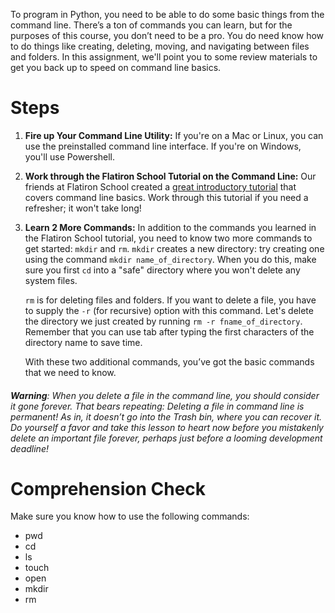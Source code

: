 <!-- 
author: Benjamin White
type: content
time: 60 minutes
name: Command Line Refresh
 -->
To program in Python, you need to be able to do some basic things from the command line. There’s a ton of commands you can learn, but for the purposes of this course, you don’t need to be a pro. You do need know how to do things like creating, deleting, moving, and navigating between files and folders. In this assignment, we'll point you to some review materials to get you back up to speed on command line basics.  

# Steps

1.  **Fire up Your Command Line Utility:**  If you're on a Mac or Linux, you can use the preinstalled command line interface. If you're on Windows, you'll use Powershell.
2.  **Work through the Flatiron School Tutorial on the Command Line:** Our friends at Flatiron School created a [great introductory tutorial](https://gist.github.com/aviflombaum/9d6f7448119bae3a24ee) that covers command line basics. Work through this tutorial if you need a refresher; it won't take long!
3.  **Learn 2 More Commands:** In addition to the commands you learned in the Flatiron School tutorial, you need to know two more commands to get started: `mkdir` and `rm`. `mkdir` creates a new directory: try creating one using the command `mkdir name_of_directory`. When you do this, make sure you first `cd` into a "safe" directory where you won't delete any system files.
 
    `rm` is for deleting files and folders. If you want to delete a file, you have to supply the `-r` (for recursive) option with this command. Let's delete the directory we just created by running `rm -r fname_of_directory`. Remember that you can use tab after typing the first characters of the directory name to save time. 

    With these two additional commands, you’ve got the basic commands that we need to know. 

###### **Warning**: When you delete a file in the command line, you should consider it gone forever. That bears repeating: Deleting a file in command line is permanent! As in, it doesn’t go into the Trash bin, where you can recover it. Do yourself a favor and take this lesson to heart now before you mistakenly delete an important file forever, perhaps just before a looming development deadline!

# Comprehension Check

Make sure you know how to use the following commands:

*   pwd
*   cd
*   ls
*   touch
*   open
*   mkdir
*   rm

